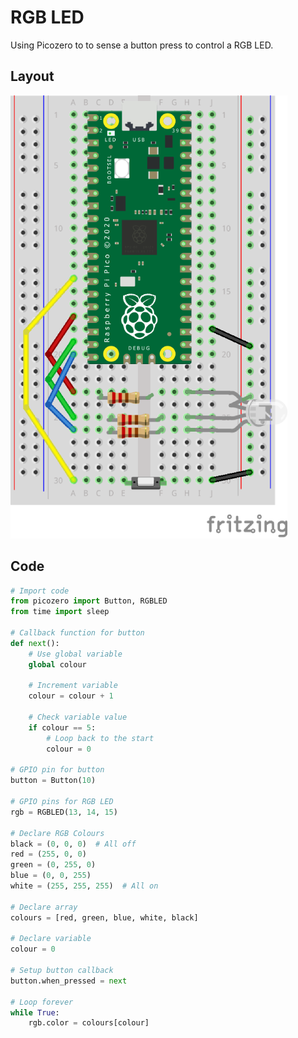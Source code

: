 # RGB LED

Using Picozero to to sense a button press to control a RGB LED.

## Layout

![RGB LED Layout](media/rgbButton.png)

## Code

``` python
# Import code
from picozero import Button, RGBLED
from time import sleep

# Callback function for button
def next():
    # Use global variable
    global colour
   
    # Increment variable 
    colour = colour + 1
   
    # Check variable value
    if colour == 5:
        # Loop back to the start
        colour = 0

# GPIO pin for button
button = Button(10)

# GPIO pins for RGB LED
rgb = RGBLED(13, 14, 15)

# Declare RGB Colours
black = (0, 0, 0)  # All off
red = (255, 0, 0)
green = (0, 255, 0)
blue = (0, 0, 255)
white = (255, 255, 255)  # All on

# Declare array
colours = [red, green, blue, white, black]

# Declare variable
colour = 0

# Setup button callback
button.when_pressed = next

# Loop forever
while True:
    rgb.color = colours[colour]

```
 
